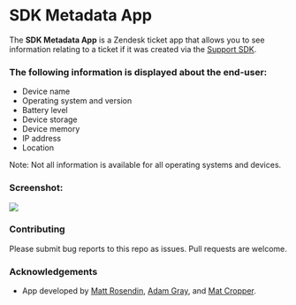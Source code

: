 # SDK Metadata App

The **SDK Metadata App** is a Zendesk ticket app that allows you to see information relating to a ticket if it was created via the [Support SDK](https://developer.zendesk.com/embeddables).

### The following information is displayed about the end-user:

* Device name
* Operating system and version
* Battery level
* Device storage
* Device memory
* IP address
* Location

Note: Not all information is available for all operating systems and devices.

### Screenshot:

<img src="https://dl.dropboxusercontent.com/u/20150821/SDK_Metadata/screenshot.png" />

### Contributing

Please submit bug reports to this repo as issues. Pull requests are welcome.

### Acknowledgements

* App developed by [Matt Rosendin](http://github.com/mrosendin), [Adam Gray](https://github.com/dashedstripes), and [Mat Cropper](https://github.com/mathewcropper).
